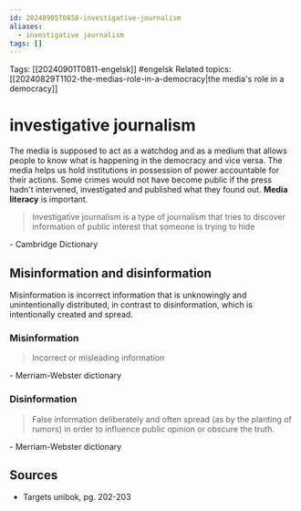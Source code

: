 ```yaml
---
id: 20240905T0858-investigative-journalism
aliases:
  - investigative journalism
tags: []
---
```


Tags: [[20240901T0811-engelsk]] #engelsk
Related topics: [[20240829T1102-the-medias-role-in-a-democracy|the media's role in a democracy]]

# investigative journalism

The media is supposed to act as a watchdog and as a medium that allows people to know what is happening in the democracy and vice versa. The media helps us hold institutions in possession of power accountable for their actions. Some crimes would not have become public if the press hadn't intervened, investigated and published what they found out. **Media literacy** is important.

> Investigative journalism is a type of journalism that tries to discover information of public interest that someone is trying to hide

\- Cambridge Dictionary

## Misinformation and disinformation

Misinformation is incorrect information that is unknowingly and unintentionally distributed, in contrast to disinformation, which is intentionally created and spread.

### Misinformation

> Incorrect or misleading information

\- Merriam-Webster dictionary

### Disinformation

> False information deliberately and often spread (as by the planting of rumors) in order to influence public opinion or obscure the truth.

\- Merriam-Webster dictionary

## Sources

- Targets unibok, pg. 202-203
